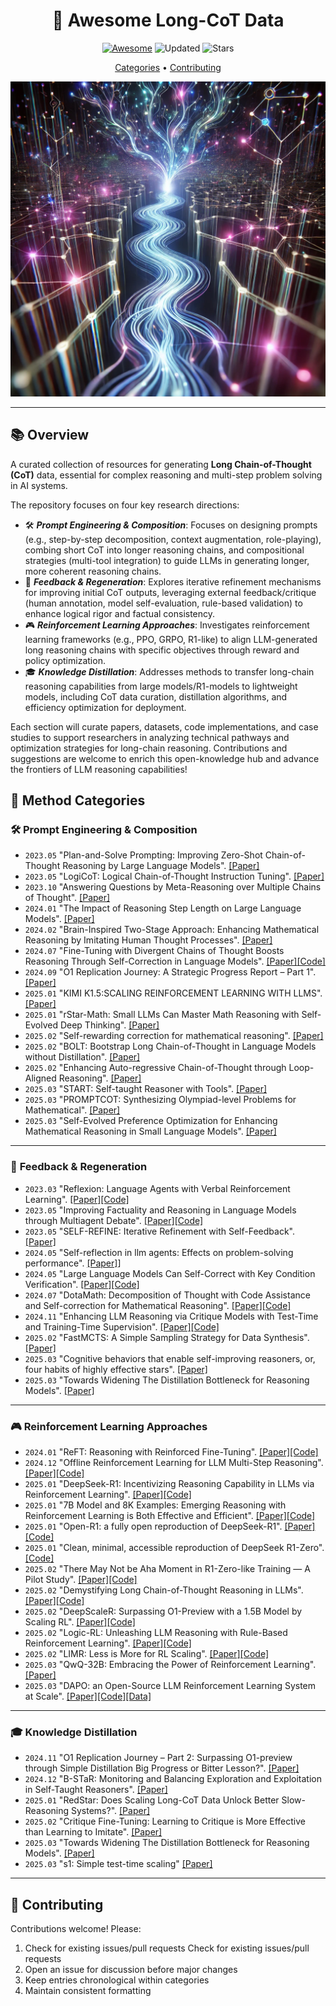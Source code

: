 <h1 align="center">
📝 Awesome Long-CoT Data
</h1>
<div align="center">

[![Awesome](https://awesome.re/badge.svg)](https://awesome.re) 
![Updated](https://img.shields.io/badge/Updated-July_2024-blue)
![Stars](https://img.shields.io/github/stars/Goodman-liyu/Awesome-Long-CoT-Data?color=yellow&labelColor=555555)
</div>

<div align="center">
  <a href="#method-categories">Categories</a> •
  <a href="#contributing">Contributing</a>
</div>

<p align="center">
  <img src="long_cot.webp" width="512">
</p>

---

## 📚 Overview
A curated collection of resources for generating **Long Chain-of-Thought (CoT)** data, essential for complex reasoning and multi-step problem solving in AI systems.

The repository focuses on four key research directions: 
* 🛠️ ***Prompt Engineering & Composition***: Focuses on designing prompts (e.g., step-by-step decomposition, context augmentation, role-playing), combing short CoT into longer reasoning chains, and compositional strategies (multi-tool integration) to guide LLMs in generating longer, more coherent reasoning chains. 
* 🔄 ***Feedback & Regeneration***: Explores iterative refinement mechanisms for improving initial CoT outputs, leveraging external feedback/critique (human annotation, model self-evaluation, rule-based validation) to enhance logical rigor and factual consistency.
* 🎮 ***Reinforcement Learning Approaches***: Investigates reinforcement learning frameworks (e.g., PPO, GRPO, R1-like) to align LLM-generated long reasoning chains with specific objectives through reward and policy optimization.
* 🎓 ***Knowledge Distillation***: Addresses methods to transfer long-chain reasoning capabilities from large models/R1-models to lightweight models, including CoT data curation, distillation algorithms, and efficiency optimization for deployment.

Each section will curate papers, datasets, code implementations, and case studies to support researchers in analyzing technical pathways and optimization strategies for long-chain reasoning. Contributions and suggestions are welcome to enrich this open-knowledge hub and advance the frontiers of LLM reasoning capabilities!

## 🧠 Method Categories

### 🛠️ **Prompt Engineering & Composition**
* `2023.05` "Plan-and-Solve Prompting: Improving Zero-Shot Chain-of-Thought Reasoning by Large Language Models". [[Paper]](https://arxiv.org/abs/2305.04091)
* `2023.05` "LogiCoT: Logical Chain-of-Thought Instruction Tuning". [[Paper]](https://arxiv.org/abs/2305.12147)
* `2023.10` "Answering Questions by Meta-Reasoning over Multiple Chains of Thought". [[Paper]](https://aclanthology.org/2023.emnlp-main.364.pdf)
* `2024.01` "The Impact of Reasoning Step Length on Large Language Models". [[Paper]](https://aclanthology.org/2024.findings-acl.108.pdf)
* `2024.02` "Brain-Inspired Two-Stage Approach: Enhancing Mathematical Reasoning by Imitating Human Thought Processes". [[Paper]](https://arxiv.org/abs/2403.00800)
* `2024.07` "Fine-Tuning with Divergent Chains of Thought Boosts Reasoning Through Self-Correction in Language Models". [[Paper]](https://arxiv.org/abs/2407.03181)[[Code]](https://github.com/UKPLab/arxiv2024-divergent-cot)
* `2024.09` "O1 Replication Journey: A Strategic Progress Report – Part 1". [[Paper]](https://arxiv.org/pdf/2410.18982)
* `2025.01` "KIMI K1.5:SCALING REINFORCEMENT LEARNING WITH LLMS". [[Paper]](https://arxiv.org/pdf/2501.12599v1)
* `2025.01` "rStar-Math: Small LLMs Can Master Math Reasoning with Self-Evolved Deep Thinking". [[Paper]](https://arxiv.org/abs/2501.04519)
* `2025.02` "Self-rewarding correction for mathematical reasoning". [[Paper]](https://arxiv.org/abs/2502.19613)
* `2025.02` "BOLT: Bootstrap Long Chain-of-Thought in Language Models without Distillation". [[Paper]](https://arxiv.org/abs/2502.03860)
* `2025.02` "Enhancing Auto-regressive Chain-of-Thought through Loop-Aligned Reasoning". [[Paper]](https://arxiv.org/abs/2502.08482)
* `2025.03` "START: Self-taught Reasoner with Tools". [[Paper]](https://arxiv.org/abs/2503.04625)
* `2025.03` "PROMPTCOT: Synthesizing Olympiad-level Problems for Mathematical". [[Paper]](https://arxiv.org/pdf/2503.02324)
* `2025.03` "Self-Evolved Preference Optimization for Enhancing Mathematical Reasoning in Small Language Models". [[Paper]](https://arxiv.org/abs/2503.04813)

---

### 🔄 **Feedback & Regeneration**
* `2023.03` "Reflexion: Language Agents with Verbal Reinforcement Learning". [[Paper]](https://arxiv.org/abs/2303.11366)[[Code]](https://github.com/noahshinn/reflexion)  
* `2023.05` "Improving Factuality and Reasoning in Language Models through Multiagent Debate". [[Paper]](https://arxiv.org/abs/2305.14325)[[Code]](https://github.com/composable-models/llm_multiagent_debate)  
* `2023.05` "SELF-REFINE: Iterative Refinement with Self-Feedback". [[Paper]](https://arxiv.org/abs/2303.17651)  
* `2024.05` "Self-reflection in llm agents: Effects on problem-solving performance". [[Paper]](https://arxiv.org/abs/2405.06682)]
* `2024.05` "Large Language Models Can Self-Correct with Key Condition Verification". [[Paper]](https://arxiv.org/abs/2405.14092v3)[[Code]](https://github.com/wzy6642/ProCo)  
* `2024.07` "DotaMath: Decomposition of Thought with Code Assistance and Self-correction for Mathematical Reasoning". [[Paper]](https://arxiv.org/abs/2407.04078)[[Code]](https://github.com/ChengpengLi1003/DotaMath)  
* `2024.11` "Enhancing LLM Reasoning via Critique Models with Test-Time and Training-Time Supervision". [[Paper]](https://arxiv.org/abs/2411.16579)[[Code]](https://github.com/WooooDyy/MathCritique)
* `2025.02` "FastMCTS: A Simple Sampling Strategy for Data Synthesis". [[Paper]](https://www.arxiv.org/pdf/2502.11476)
* `2025.03` "Cognitive behaviors that enable self-improving reasoners, or, four habits of highly effective stars". [[Paper]](https://arxiv.org/pdf/2503.01307)
* `2025.03` "Towards Widening The Distillation Bottleneck for Reasoning Models". [[Paper]](https://arxiv.org/abs/2503.01461)

---

### 🎮 **Reinforcement Learning Approaches**
* `2024.01` "ReFT: Reasoning with Reinforced Fine-Tuning". [[Paper]](https://arxiv.org/abs/2401.08967)[[Code]](https://github.com/lqtrung1998/mwp_ReFT)  
* `2024.12` "Offline Reinforcement Learning for LLM Multi-Step Reasoning". [[Paper]](https://arxiv.org/abs/2412.16145)[[Code]](https://github.com/jwhj/OREO)  
* `2025.01` "DeepSeek-R1: Incentivizing Reasoning Capability in LLMs via Reinforcement Learning". [[Paper]](https://arxiv.org/abs/2501.12948)[[Code]](https://github.com/deepseek-ai/DeepSeek-R1)  
* `2025.01` "7B Model and 8K Examples: Emerging Reasoning with Reinforcement Learning is Both Effective and Efficient". [[Paper]](https://hkust-nlp.notion.site/simplerl-reason)[[Code]](https://github.com/hkust-nlp/simpleRL-reason)  
* `2025.01` "Open-R1: a fully open reproduction of DeepSeek-R1". [[Paper]](https://huggingface.co/blog/open-r1)[[Code]](https://github.com/huggingface/open-r1)  
* `2025.01` "Clean, minimal, accessible reproduction of DeepSeek R1-Zero". [[Code]](https://github.com/Jiayi-Pan/TinyZero)  
* `2025.02` "There May Not be Aha Moment in R1-Zero-like Training — A Pilot Study". [[Paper]](https://oatllm.notion.site/oat-zero)[[Code]](https://github.com/sail-sg/oat-zero?tab=readme-ov-file)  
* `2025.02` "Demystifying Long Chain-of-Thought Reasoning in LLMs". [[Paper]](https://arxiv.org/abs/2502.03373)[[Code]](https://github.com/eddycmu/demystify-long-cot)  
* `2025.02` "DeepScaleR: Surpassing O1-Preview with a 1.5B Model by Scaling RL". [[Paper]](https://pretty-radio-b75.notion.site/DeepScaleR-Surpassing-O1-Preview-with-a-1-5B-Model-by-Scaling-RL-19681902c1468005bed8ca303013a4e2)[[Code]](https://github.com/agentica-project/deepscaler)  
* `2025.02` "Logic-RL: Unleashing LLM Reasoning with Rule-Based Reinforcement Learning". [[Paper]](https://arxiv.org/abs/2502.14768)[[Code]](https://github.com/Unakar/Logic-RL)  
* `2025.02` "LIMR: Less is More for RL Scaling". [[Paper]](https://arxiv.org/pdf/2502.11886)[[Code]](https://github.com/GAIR-NLP/LIMR)  
* `2025.03` "QwQ-32B: Embracing the Power of Reinforcement Learning". [[Paper]](https://qwenlm.github.io/blog/qwq-32b/)
* `2025.03` "DAPO: an Open-Source LLM Reinforcement Learning System at Scale". [[Paper]](https://dapo-sia.github.io/static/pdf/dapo_paper.pdf)[[Code]](https://github.com/volcengine/verl/tree/gm-tyx/puffin/main/recipe/dapo)[[Data]](https://huggingface.co/datasets/BytedTsinghua-SIA/DAPO-Math-17k)

---

### 🎓 **Knowledge Distillation**
* `2024.11` "O1 Replication Journey – Part 2: Surpassing O1-preview through Simple Distillation Big Progress or Bitter Lesson?". [[Paper]](https://arxiv.org/pdf/2411.16489)  
* `2024.12` "B-STaR: Monitoring and Balancing Exploration and Exploitation in Self-Taught Reasoners". [[Paper]](https://arxiv.org/abs/2412.17256)  
* `2025.01` "RedStar: Does Scaling Long-CoT Data Unlock Better Slow-Reasoning Systems?". [[Paper]](https://arxiv.org/pdf/2501.11284)  
* `2025.02` "Critique Fine-Tuning: Learning to Critique is More Effective than Learning to Imitate". [[Paper]](https://arxiv.org/abs/2501.17703)  
* `2025.03` "Towards Widening The Distillation Bottleneck for Reasoning Models". [[Paper]](https://arxiv.org/abs/2503.01461)
* `2025.03` "s1: Simple test-time scaling" [[Paper]](https://arxiv.org/pdf/2501.19393)

------

## 🤝 Contributing
Contributions welcome! Please:
1. Check for existing issues/pull requests Check for existing issues/pull requests
2. Open an issue for discussion before major changes
3. Keep entries chronological within categories
4. Maintain consistent formatting

